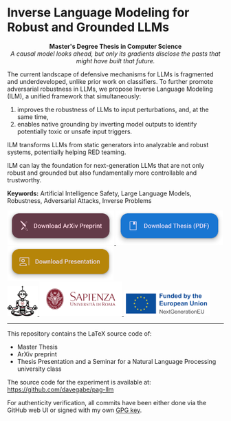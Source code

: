 # Inverse Language Modeling for Robust and Grounded LLMs

<p align="center">
    <b>Master's Degree Thesis in Computer Science</b>
    <br>
    <i>A causal model looks ahead, but only its gradients disclose the pasts that might have built that future.</i>
</p>

The current landscape of defensive mechanisms for LLMs is fragmented and underdeveloped, unlike prior work on classifiers.
To further promote adversarial robustness in LLMs, we propose Inverse Language Modeling (ILM), a unified framework that simultaneously:
1) improves the robustness of LLMs to input perturbations, and, at the same time,
2) enables native grounding by inverting model outputs to identify potentially toxic or unsafe input triggers.

ILM transforms LLMs from static generators into analyzable and robust systems, potentially helping RED teaming.

ILM can lay the foundation for next-generation LLMs that are not only robust and grounded but also fundamentally more controllable and trustworthy.

**Keywords:** Artificial Intelligence Safety, Large Language Models, Robustness, Adversarial Attacks, Inverse Problems

<div>
    <a href="https://raw.githubusercontent.com/simonesestito/inverse-lm-master-thesis/main/thesis.pdf">
        <img src=".github/assets/arxiv-button.svg" height="80">
    </a>
    <a href="https://raw.githubusercontent.com/simonesestito/inverse-lm-master-thesis/main/thesis.pdf">
        <img src=".github/assets/thesis-button.svg" height="80">
    </a>
    <a href="https://raw.githubusercontent.com/simonesestito/inverse-lm-master-thesis/main/presentation.pdf">
        <img src=".github/assets/presentation-button.svg" height="80">
    </a>
</div>

<div>
    <a href="https://omnai.di.uniroma1.it/">
        <img src=".github/assets/omnai.png" height="70">
    </a>
    <a href="https://www.uniroma1.it/en/pagina-strutturale/home">
        <img src=".github/assets/sapienza.png" height="80">
    </a>
    <img src=".github/assets/nextgeneu-logo.png" height="60">
</div>


---

This repository contains the LaTeX source code of:
- Master Thesis
- ArXiv preprint
- Thesis Presentation and a Seminar for a Natural Language Processing university class

The source code for the experiment is available at:
https://github.com/davegabe/pag-llm

For authenticity verification, all commits have been either done via the GitHub web UI or signed with my own [GPG key](https://github.com/simonesestito.gpg).
